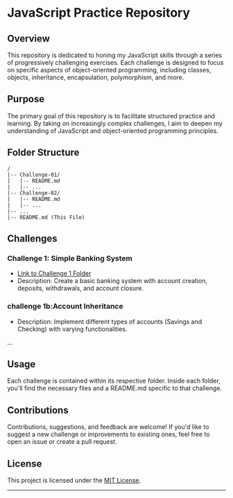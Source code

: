 # JavaScript Practice Repository

## Overview

This repository is dedicated to honing my JavaScript skills through a series of progressively challenging exercises. Each challenge is designed to focus on specific aspects of object-oriented programming, including classes, objects, inheritance, encapsulation, polymorphism, and more.

## Purpose

The primary goal of this repository is to facilitate structured practice and learning. By taking on increasingly complex challenges, I aim to deepen my understanding of JavaScript and object-oriented programming principles.

## Folder Structure

```
/
|-- Challenge-01/
|   |-- README.md
|   |-- ...
|-- Challenge-02/
|   |-- README.md
|   |-- ...
|-- ...
|-- README.md (This File)
```

## Challenges

### Challenge 1: Simple Banking System

- [Link to Challenge 1 Folder](./challenge-01) 
- Description: Create a basic banking system with account creation, deposits, withdrawals, and account closure.

### challenge 1b:Account Inheritance

- Description: Implement different types of accounts (Savings and Checking) with varying functionalities.

...

## Usage

Each challenge is contained within its respective folder. Inside each folder, you'll find the necessary files and a README.md specific to that challenge.

## Contributions

Contributions, suggestions, and feedback are welcome! If you'd like to suggest a new challenge or improvements to existing ones, feel free to open an issue or create a pull request.

## License

This project is licensed under the [MIT License](LICENSE).

---
